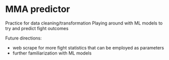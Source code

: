 # MMA predictor
Practice for data cleaning/transformation
Playing around with ML models to try and predict fight outcomes

Future directions:
- web scrape for more fight statistics that can be employed as parameters
- further familiarization with ML models
